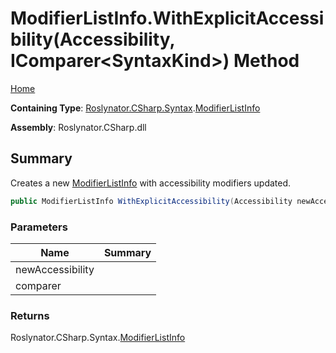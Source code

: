 # ModifierListInfo\.WithExplicitAccessibility\(Accessibility, IComparer\<SyntaxKind>\) Method

[Home](../../../../../README.md)

**Containing Type**: [Roslynator.CSharp.Syntax](../../README.md)\.[ModifierListInfo](../README.md)

**Assembly**: Roslynator\.CSharp\.dll

## Summary

Creates a new [ModifierListInfo](../README.md) with accessibility modifiers updated\.

```csharp
public ModifierListInfo WithExplicitAccessibility(Accessibility newAccessibility, IComparer<SyntaxKind> comparer = null)
```

### Parameters

| Name | Summary |
| ---- | ------- |
| newAccessibility | |
| comparer | |

### Returns

Roslynator\.CSharp\.Syntax\.[ModifierListInfo](../README.md)

